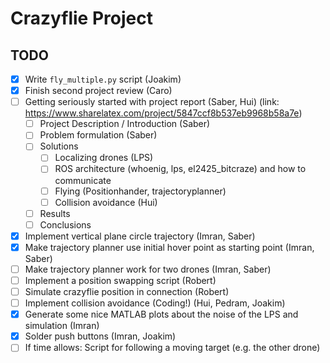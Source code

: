 # Crazyflie Project

## TODO


- [x] Write `fly_multiple.py` script (Joakim)
- [x] Finish second project review (Caro)
- [ ] Getting seriously started with project report (Saber, Hui) (link: https://www.sharelatex.com/project/5847ccf8b537eb9968b58a7e)
  - [ ] Project Description / Introduction (Saber)
  - [ ] Problem formulation (Saber)
  - [ ] Solutions
    - [ ] Localizing drones (LPS)
    - [ ] ROS architecture (whoenig, lps, el2425_bitcraze) and how to communicate
    - [ ] Flying (Positionhander, trajectoryplanner)
    - [ ] Collision avoidance (Hui)
  - [ ] Results
  - [ ] Conclusions
- [x] Implement vertical plane circle trajectory (Imran, Saber)
- [x] Make trajectory planner use initial hover point as starting point (Imran, Saber)
- [ ] Make trajectory planner work for two drones (Imran, Saber)
- [ ] Implement a position swapping script (Robert)
- [ ] Simulate crazyflie position in connection (Robert)
- [ ] Implement collision avoidance (Coding!) (Hui, Pedram, Joakim)
- [x] Generate some nice MATLAB plots about the noise of the LPS and simulation (Imran)
- [x] Solder push buttons (Imran, Joakim)
- [ ] If time allows: Script for following a moving target (e.g. the other drone)
